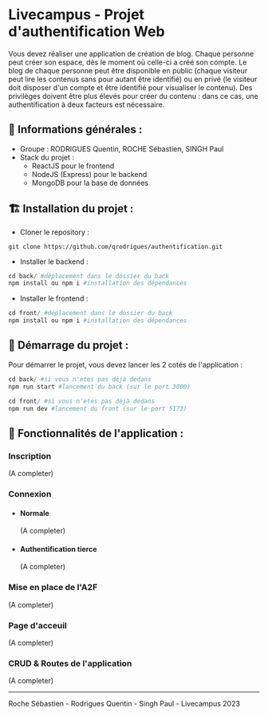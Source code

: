 # Livecampus - Projet d'authentification Web

Vous devez réaliser une application de création de blog. Chaque personne peut créer son espace, dès le moment où celle-ci a créé son compte. Le blog de chaque personne peut être disponible en public (chaque visiteur peut lire les contenus sans pour autant être identifié) ou en privé (le visiteur doit disposer d'un compte et être identifié pour
visualiser le contenu). Des privilèges doivent être plus élevés pour créer du contenu : dans ce cas, une
authentification à deux facteurs est nécessaire.

## 🔎 Informations générales : 
- Groupe : RODRIGUES Quentin, ROCHE Sébastien, SINGH Paul    
- Stack du projet :
    - ReactJS pour le frontend 
    - NodeJS (Express) pour le backend
    - MongoDB pour la base de données

## 🏗️ Installation du projet : 
- Cloner le repository : 

```
git clone https://github.com/qrodrigues/authentification.git
```

- Installer le backend : 

```python
cd back/ #déplacement dans le dossier du back
npm install ou npm i #installation des dépendances
```

- Installer le frontend : 

```python
cd front/ #déplacement dans le dossier du back
npm install ou npm i #installation des dépendances
```

## 🚀 Démarrage du projet : 
Pour démarrer le projet, vous devez lancer les 2 cotés de l'application : 

```python
cd back/ #si vous n'etes pas déjà dedans
npm run start #lancement du back (sur le port 3000)
```

```python
cd front/ #si vous n'etes pas déjà dedans
npm run dev #lancement du front (sur le port 5173)
```

## 🔩 Fonctionnalités de l'application :

### Inscription
(A completer)
### Connexion 
- #### Normale 
    (A completer)
- #### Authentification tierce 
    (A completer)
### Mise en place de l'A2F 
(A completer)
### Page d'acceuil
(A completer)
### CRUD & Routes de l'application
(A completer)

---
Roche Sébastien - Rodrigues Quentin - Singh Paul - Livecampus 2023